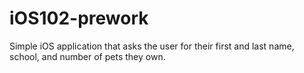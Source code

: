 # iOS102-prework
Simple iOS application that asks the user for their first and last name, school, and number of pets they own.
